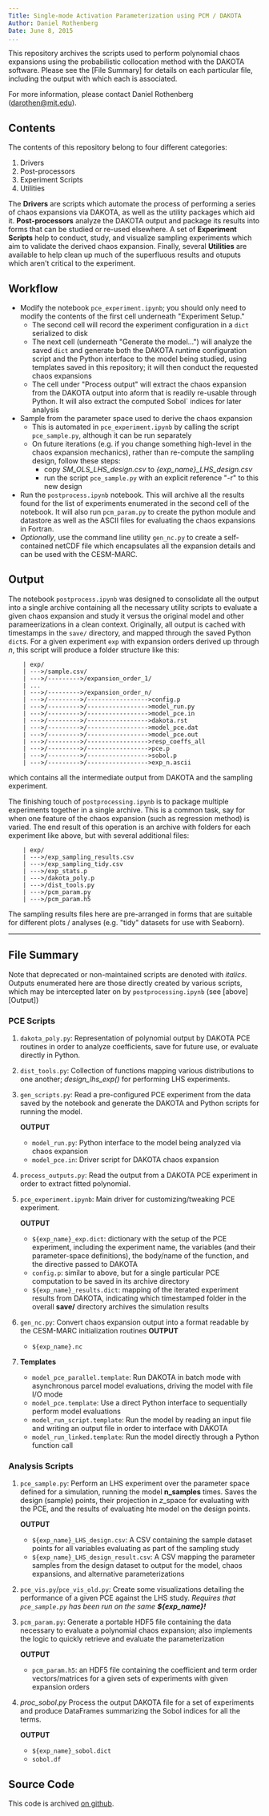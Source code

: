 ```yaml
---
Title: Single-mode Activation Parameterization using PCM / DAKOTA
Author: Daniel Rothenberg
Date: June 8, 2015
...
```


This repository archives the scripts used to perform polynomial chaos expansions using the probabilistic collocation method with the DAKOTA software. Please see the [File Summary] for details on each particular file, including the output with which each is associated.

For more information, please contact Daniel Rothenberg (darothen@mit.edu).

## Contents

The contents of this repository belong to four different categories:

1. Drivers
2. Post-processors
3. Experiment Scripts
4. Utilities

The **Drivers** are scripts which automate the process of performing a series of chaos expansions via DAKOTA, as well as the utility packages which aid it. **Post-processors** analyze the DAKOTA output and package its results into forms that can be studied or re-used elsewhere. A set of **Experiment Scripts** help to conduct, study, and visualize sampling experiments which aim to validate the derived chaos expansion. Finally, several **Utilities** are available to help clean up much of the superfluous results and otuputs which aren't critical to the experiment.

## Workflow

- Modify the notebook `pce_experiment.ipynb`; you should only need to modify the contents of the first cell underneath "Experiment Setup."
    + The second cell will record the experiment configuration in a `dict` serialized to disk
    + The next cell (underneath "Generate the model...") will analyze the saved `dict` and generate both the DAKOTA runtime configuration script and the Python interface to the model being studied, using templates saved in this repository; it will then conduct the requested chaos expansions
    + The cell under "Process output" will extract the chaos expansion from the DAKOTA output into aform that is readily re-usable through Python. It will also extract the computed Sobol` indices for later analysis
- Sample from the parameter space used to derive the chaos expansion
    + This is automated in `pce_experiment.ipynb` by calling the script `pce_sample.py`, although it can be run separately
    + On future iterations (e.g. if you change something high-level in the chaos expansion mechanics), rather than re-compute the sampling design, follow these steps:
        * copy *SM_OLS_LHS_design.csv* to *{exp_name}_LHS_design.csv*
        * run the script `pce_sample.py` with an explicit reference "-r" to this new design 
- Run the `postprocess.ipynb` notebook. This will archive all the results found for the list of experiments enumerated in the second cell of the notebook. It will also run `pcm_param.py` to create the python module and datastore as well as the ASCII files for evaluating the chaos expansions in Fortran.
- *Optionally*, use the command line utility `gen_nc.py` to create a self-contained netCDF file which encapsulates all the expansion details and can be used with the CESM-MARC.

## Output

The notebook `postprocess.ipynb` was designed to consolidate all the output into a single archive containing all the necessary utility scripts to evaluate a given chaos expansion and study it versus the original model and other parameerizations in a clean context. Originally, all output is cached with timestamps in the ``save/`` directory, and mapped through the saved Python `dict`s. For a given experiment `exp` with expansion orders derived up through *n*, this script will produce a folder structure like this:

```
    | exp/
    | --->/sample.csv/                
    | --->/--------->/expansion_order_1/
    | ...
    | --->/--------->/expansion_order_n/
    | --->/--------->/----------------->config.p
    | --->/--------->/----------------->model_run.py
    | --->/--------->/----------------->model_pce.in
    | --->/--------->/----------------->dakota.rst
    | --->/--------->/----------------->model_pce.dat
    | --->/--------->/----------------->model_pce.out
    | --->/--------->/----------------->resp_coeffs_all
    | --->/--------->/----------------->pce.p
    | --->/--------->/----------------->sobol.p
    | --->/--------->/----------------->exp_n.ascii
```

which contains all the intermediate output from DAKOTA and the sampling experiment. 

The finishing touch of `postprocessing.ipynb` is to package multiple experiments together in a single archive. This is a common task, say for when one feature of the chaos expansion (such as regression method) is varied. The end result of this operation is an archive with folders for each experiment like above, but with several additional files:

```
    | exp/
    | --->/exp_sampling_results.csv
    | --->/exp_sampling_tidy.csv
    | --->/exp_stats.p
    | --->/dakota_poly.p
    | --->/dist_tools.py
    | --->/pcm_param.py
    | --->/pcm_param.h5
```

The sampling results files here are pre-arranged in forms that are suitable for different plots / analyses (e.g. "tidy" datasets for use with Seaborn).

---

## File Summary

Note that deprecated or non-maintained scripts are denoted with *italics*. Outputs enumerated here are those directly created by various scripts, which may be intercepted later on by `postprocessing.ipynb` (see [above][Output])

### PCE Scripts

1. ``dakota_poly.py``: Representation of polynomial output by DAKOTA PCE routines in order to analyze coefficients, save for future use, or evaluate directly in Python. 
2. ``dist_tools.py``: Collection of functions mapping various distributions to one another; *design_lhs_exp()* for performing LHS experiments.
3. ``gen_scripts.py``: Read a pre-configured PCE experiment from the data saved by the notebook and generate the DAKOTA and Python scripts for running the model.

    **OUTPUT**
    - ``model_run.py``: Python interface to the model being analyzed via chaos expansion
    - ``model_pce.in``: Driver script for DAKOTA chaos expansion

4. ``process_outputs.py``: Read the output from a DAKOTA PCE experiment in order to extract fitted polynomial.
5. ``pce_experiment.ipynb``: Main driver for customizing/tweaking PCE experiment. 
    
    **OUTPUT**
    - ``${exp_name}_exp.dict``: dictionary with the setup of the PCE experiment, including the experiment name, the variables (and their parameter-space definitions), the body/name of the function, and the directive passed to DAKOTA
    - ``config.p``: similar to above, but for a single particular PCE computation to be saved in its archive directory
    - ``${exp_name}_results.dict``: mapping of the iterated experiment results from DAKOTA, indicating which timestamped folder in the overall **save/** directory archives the simulation results
   
6. ``gen_nc.py``: Convert chaos expansion output into a format readable by the CESM-MARC initialization routines
    **OUTPUT**
    - ``${exp_name}.nc``
7. **Templates**
    - ``model_pce_parallel.template``: Run DAKOTA in batch mode with asynchronous parcel model evaluations, driving the model with file I/O mode
    - ``model_pce.template``: Use a direct Python interface to sequentially perform model evaluations
    - ``model_run_script.template``: Run the model by reading an input file and writing an output file in order to interface with DAKOTA
    - ``model_run_linked.template``: Run the model directly through a Python function call

### Analysis Scripts 

1. ``pce_sample.py``: Perform an LHS experiment over the parameter space defined for a simulation, running the model **n_samples** times. Saves the design (sample) points, their projection in *z*_space for evaluating with the PCE, and the results of evaluating hte model on the design points.

    **OUTPUT** 
    - ``${exp_name}_LHS_design.csv``: A CSV containing the sample dataset points for all variables evaluating as part of the sampling study
    - ``${exp_name}_LHS_design_result.csv``: A CSV mapping the parameter samples from the design dataset to output for the model, chaos expansions, and alternative parameterizations

2. ``pce_vis.py``/``pce_vis_old.py``: Create some visualizations detailing the performance of a given PCE against the LHS study. *Requires that ``pce_sample.py`` has been run on the same __${exp_name}!__* 
3. ``pcm_param.py``: Generate a portable HDF5 file containing the data necessary to evaluate a polynomial chaos expansion; also implements the logic to quickly retrieve and evaluate the parameterization

    **OUTPUT**
    - ``pcm_param.h5``: an HDF5 file containing the coefficient and term order vectors/matrices for a given sets of experiments with given expansion orders

4. *proc_sobol.py* Process the output DAKOTA file for a set of experiments and produce DataFrames summarizing the Sobol indices for all the terms.

    **OUTPUT**
    - ``${exp_name}_sobol.dict``
    - ``sobol.df`` 

## Source Code

This code is archived [on github](https://github.com/darothen/single_mode_chaos).